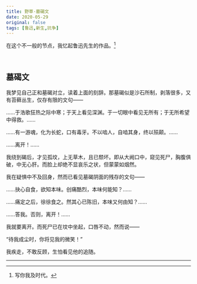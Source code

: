 ```yaml
---
title: 野草·墓碣文 
date: 2020-05-29
original: false
tags: [鲁迅,新生,抗争]
---
```


在这个不一般的节点，我忆起鲁迅先生的作品。[^1]

<!--more-->
<br>

## 墓碣文

我梦见自己正和墓碣对立，读着上面的刻辞。那墓碣似是沙石所制，剥落很多，又有苔藓丛生，仅存有限的文句——

……于浩歌狂热之际中寒；于天上看见深渊。于一切眼中看见无所有；于无所希望中得救。……

……有一游魂，化为长蛇，口有毒牙。不以啮人，自啮其身，终以殒颠。……

……离开！……

我绕到碣后，才见孤坟，上无草木，且已颓坏。即从大阙口中，窥见死尸，胸腹俱破，中无心肝。而脸上却绝不显哀乐之状，但蒙蒙如烟然。

我在疑惧中不及回身，然而已看见墓碣阴面的残存的文句——

……抉心自食，欲知本味。创痛酷烈，本味何能知？……

……痛定之后，徐徐食之。然其心已陈旧，本味又何由知？……

……答我。否则，离开！……

我就要离开。而死尸已在坟中坐起，口唇不动，然而说——

“待我成尘时，你将见我的微笑！”

我疾走，不敢反顾，生怕看见他的追随。


---
[^1]:写你我及时代。
